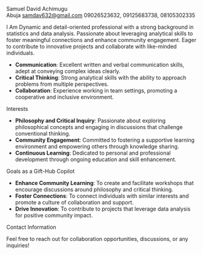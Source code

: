 Samuel David Achimugu    
Abuja
samdav632@gmail.com
09026523632, 09125683738, 08105302335 

I Am Dynamic and detail-oriented professional with a strong background in statistics and data analysis. Passionate about leveraging analytical skills to foster meaningful connections and enhance community engagement. Eager to contribute to innovative projects and collaborate with like-minded individuals.

- **Communication**: Excellent written and verbal communication skills, adept at conveying complex ideas clearly.
- **Critical Thinking**: Strong analytical skills with the ability to approach problems from multiple perspectives.
- **Collaboration**: Experience working in team settings, promoting a cooperative and inclusive environment.

Interests

- **Philosophy and Critical Inquiry**: Passionate about exploring philosophical concepts and engaging in discussions that challenge conventional thinking.
- **Community Engagement**: Committed to fostering a supportive learning environment and empowering others through knowledge sharing.
- **Continuous Learning**: Dedicated to personal and professional development through ongoing education and skill enhancement.
  
 Goals as a Gift-Hub Copilot

- **Enhance Community Learning**: To create and facilitate workshops that encourage discussions around philosophy and critical thinking.
- **Foster Connections**: To connect individuals with similar interests and promote a culture of collaboration and support.
- **Drive Innovation**: To contribute to projects that leverage data analysis for positive community impact.


 Contact Information

Feel free to reach out for collaboration opportunities, discussions, or any inquiries!

